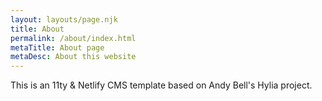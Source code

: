 ```yaml
---
layout: layouts/page.njk
title: About
permalink: /about/index.html
metaTitle: About page
metaDesc: About this website
---
```

This is an 11ty & Netlify CMS template based on Andy Bell's Hylia project.